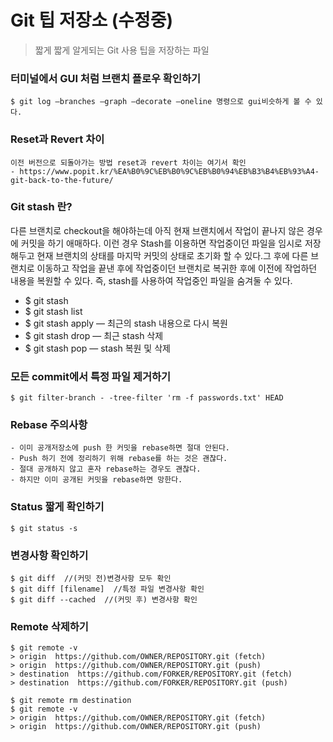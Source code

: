 # Git 팁 저장소 (수정중)
>짧게 짧게 알게되는 Git 사용 팁을 저장하는 파일

### 터미널에서 GUI 처럼 브랜치 플로우 확인하기
    $ git log —branches —graph —decorate —oneline 명령으로 gui비슷하게 볼 수 있다.

### Reset과 Revert 차이
    이전 버전으로 되돌아가는 방법 reset과 revert 차이는 여기서 확인
    - https://www.popit.kr/%EA%B0%9C%EB%B0%9C%EB%B0%94%EB%B3%B4%EB%93%A4-git-back-to-the-future/

### Git stash 란?
다른 브랜치로 checkout을 해야하는데 아직 현재 브랜치에서 작업이 끝나지 않은 경우에 커밋을 하기 애매하다. 이런 경우 Stash를 이용하면 작업중이던 파일을 임시로 저장해두고 현재 브랜치의 상태를 마지막 커밋의 상태로 초기화 할 수 있다.그 후에 다른 브랜치로 이동하고 작업을 끝낸 후에 작업중이던 브랜치로 복귀한 후에 이전에 작업하던 내용을 복원할 수 있다. 즉, stash를 사용하여 작업중인 파일을 숨겨둘 수 있다.
  - $ git stash
  - $ git stash list
  - $ git stash apply — 최근의 stash 내용으로 다시 복원
  - $ git stash drop — 최근 stash 삭제
  - $ git stash pop — stash 복원 및 삭제

### 모든 commit에서 특정 파일 제거하기
    $ git filter-branch - -tree-filter 'rm -f passwords.txt' HEAD

### Rebase 주의사항
    - 이미 공개저장소에 push 한 커밋을 rebase하면 절대 안된다.
    - Push 하기 전에 정리하기 위해 rebase를 하는 것은 괜찮다.
    - 절대 공개하지 않고 혼자 rebase하는 경우도 괜찮다.
    - 하지만 이미 공개된 커밋을 rebase하면 망한다.

### Status 짧게 확인하기
    $ git status -s

### 변경사항 확인하기
    $ git diff  //(커밋 전)변경사항 모두 확인
    $ git diff [filename]  //특정 파일 변경사항 확인
    $ git diff --cached  //(커밋 후) 변경사항 확인

### Remote 삭제하기
    $ git remote -v
    > origin  https://github.com/OWNER/REPOSITORY.git (fetch)
    > origin  https://github.com/OWNER/REPOSITORY.git (push)
    > destination  https://github.com/FORKER/REPOSITORY.git (fetch)
    > destination  https://github.com/FORKER/REPOSITORY.git (push)

    $ git remote rm destination
    $ git remote -v
    > origin  https://github.com/OWNER/REPOSITORY.git (fetch)
    > origin  https://github.com/OWNER/REPOSITORY.git (push)
